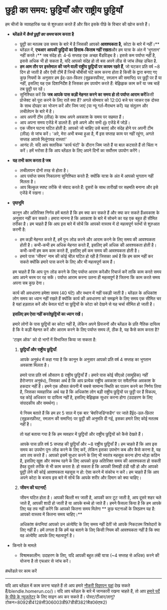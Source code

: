 # छुट्टी का समय: छुट्टियाँ और राष्ट्रीय छुट्टियाँ

हम चीजों के व्यावहारिक पक्ष से शुरुआत करते हैं और फिर इसके पीछे के विचार की खोज करते हैं।

- **ब्लेंडले में *कैसे छुट्टी का समय* काम करता है**
    - छुट्टी का मतलब उस समय के बारे में है जिसकी आपको **आवश्यकता है,** कोटा के बारे में नहीं।**
    - ब्लेंडल में, **एचआर आपकी छुट्टियों का हिसाब-किताब नहीं रखता**और हम यात्रा के अंत में 'भुगतान' नहीं करते।** जब संदेह हो: 4-6 सप्ताह एक अच्छा बैंडविड्थ है। इससे कम पर्याप्त नहीं है, इससे अधिक भी हो सकता है, यदि आपको संदेह हो तो बस अपने लीड से जांच लेंयह उचित है.
    - **हम आम तौर पर इस्तेमाल की जाने वाली राष्ट्रीय छुट्टियों पर कायम रहते हैं**, जो घटकर प्रति वर्ष ~8 दिन हो जाती है और ऐसी टीमें हैं जिन्हें चौबीसों घंटे काम करना होता है किसी के द्वारा बनाए गए कुछ नियमों के अनुसार हम ईद-उल-फितर (सुइकरफीस्ट, रमज़ान की समाप्ति) पर छुट्टी पर हैं या नहीं, इसलिए यह एक दिशानिर्देश है जिसका हम उपयोग करते हैं: बेझिझक काम करें या जब चाहें तब छुट्टी पर रहें।
    - सुनिश्चित करें कि **जब आपके पास कड़ी मेहनत करने का समय हो तो पर्याप्त आराम करें**किसी प्रोजेक्ट को पूरा करने के लिए रातें क्या हैं? अगले सोमवार को 12:00 बजे घर जाकर एक दोस्त के साथ दोपहर का भोजन करें और जिम जाएं (या न्यू गर्ल-मैराथन करें) यह संतुलन और लचीलेपन के बारे में है।
    - आप अपनी टीम (लीड) के साथ अपने अवकाश के समय पर सहमत हैं।
    - आप अपना समय एजेंडे में डालते हैं: इसे अपने और सभी @ एजेंडे में जोड़ें।
    - एक जीवन घटना घटित होती है: आपको जो चाहिए उसे बताएं और संदेह होने पर अपनी टीम (लीड) से जांच करें। 'अरे, मेरा अभी बच्चा हुआ है, मैं इस सप्ताह काम पर नहीं रहूंगा, अगले सप्ताह आपसे मिलूंगावह रास्ता!'
    - आनंद लें: यदि आप क्लासिक 'कार्य घंटों' के दौरान जिम जाते हैं या बाल कटवाते हैं तो चिंता न करें। हमें भरोसा है कि आप ब्लेंडल के लिए अपने दिनों का सर्वोत्तम उपयोग करेंगे।
- **यह तभी काम करता है जब**
    - लचीलापन दोनों तरह से होता है।
    - आप पर्याप्त समय निकालना सुनिश्चित करते हैं: क्योंकि यात्रा के अंत में आपको भुगतान नहीं मिलता है।
    - आप बिल्कुल स्पष्ट तरीके से संवाद करते हैं: दूसरों के साथ तारीखों पर सहमति बनाना और इसे एजेंडे में रखना।
- **पृष्ठभूमि**
    
    कानून और अतिरिक्त निर्णय हमें बताते हैं कि हम क्या कर सकते हैं और क्या कर सकते हैंअवकाश के अनुसार नहीं कर सकते। हमारा मानना ​​है कि अवकाश के बारे में सोचने का यह एक बहुत ही सीमित तरीका है। हम चाहते हैं कि आप इस बारे में सोचें कि आपको वास्तव में दो महत्वपूर्ण स्तंभों से शुरुआत करनी है:
    
    - हम कड़ी मेहनत करते हैं, हमें पुनः लोड करने और आराम करने के लिए समय की आवश्यकता होती है। कभी-कभी हम अधिक मेहनत करते हैं, इसलिए हमें अधिक की आवश्यकता होती है। कभी-कभी हम कम काम करते हैं, इसलिए हमें कम समय की आवश्यकता होती है।
    - हमारे पास 'जीवन' नाम की कोई चीज़ घटित हो रही है जिसका अर्थ है कि हम काम नहीं कर सकते क्योंकि हमारे पास करने के लिए और भी महत्वपूर्ण काम हैं।
    
    हम चाहते हैं कि आप पुनः लोड करने के लिए पर्याप्त आराम करेंऔर रिचार्ज करें ताकि काम करते समय आप अपने चरम पर रह सकें। पर्याप्त आराम करना उतना ही महत्वपूर्ण है जितना कि काम करते समय अपना सब कुछ देना।
    
    कार्य की अवधारणा हमेशा समय (40 घंटे) और स्थान में नहीं पकड़ी जाती है। ब्लेंडल के अधिकांश लोग समय का ध्यान नहीं रखते हैं क्योंकि कार्य की अवधारणा को समझने के लिए समय एक सीमित चर है यहां हड़ताल करें और केवल घंटों या छुट्टियों के कोटा को देखने से यह चर्चा सीमित हो जाती है।
    
    **इसलिए हम ऐसा नहीं करतेछुट्टियों का ध्यान रखें।**
    
    हमारे लोगों के पास छुट्टियों का कोटा नहीं है, लेकिन अपने प्रियजनों और ब्लेंडल के प्रति नैतिक दायित्व है कि वे कड़ी मेहनत करें और आराम करने के लिए पर्याप्त समय लें, ठीक है, यह कैसे काम करता है?
    
    'टाइम ऑफ' को दो भागों में विभाजित किया जा सकता है:
    
    1. **छुट्टियाँ और राष्ट्रीय छुट्टियाँ**:
        
        आपके अनुबंध में कहा गया है कि कानून के अनुसार आपको प्रति वर्ष 4 सप्ताह का भुगतान अवकाश मिलता है।
        
        हमारे पास प्रति वर्ष औसतन 8 राष्ट्रीय छुट्टियाँ हैं। हमारे पास कोई सीएओ (सामूहिक) नहीं हैरोजगार अनुबंध), जिसका अर्थ है कि आप प्रत्येक राष्ट्रीय अवकाश पर सवैतनिक अवकाश के हकदार नहीं हैं। हमने एक औसत कंपनी में सबसे सामान्य स्थिति का पालन करने का निर्णय लिया है, जिसका व्यवहारिक अर्थ यह है कि अधिकांश लोग बड़ी राष्ट्रीय छुट्टियों पर छुट्टी पर हैं विकल्प, यह कोई अधिकार या दायित्व नहीं है, इसलिए बेझिझक सुधार करना होगा (उदाहरण के लिए संपादकीय और समर्थन)।
        
        ये नियम बताते हैं कि हम हर 5 साल में एक बार 'बेवरिजडिंग्सडैग' पर जाते हैंईद-उल-फ़ितर (सुइकरफ़ीस्ट, रमज़ान की समाप्ति) पर छुट्टी की अनुमति दी गई, इसका हमारे लिए कोई मतलब नहीं है।
        
        तो यहां बताया गया है कि हम व्यवहार में छुट्टियों और राष्ट्रीय छुट्टियों को कैसे देखते हैं।
        
        आपके पास प्रति वर्ष 5 सप्ताह की छुट्टियाँ और ~8 राष्ट्रीय छुट्टियाँ हैं। हम चाहते हैं कि आप इस समय का उपयोग पुनः लोड करने के लिए करें, लेकिन इसका उपभोग कब और कैसे करना है, यह आप तय करते हैं। आपको इसमें सुधार करने के लिए भी स्वतंत्र महसूस करना होगा थोड़ा कठिन है, इसलिए खुश और स्वस्थ रहने के लिए आपको कुछ अतिरिक्त समय की आवश्यकता हो सकती हैवह दूसरे तरीके से भी काम करता है: हो सकता है कि आपकी तिमाही ठंडी रही हो और आपको छुट्टी लेने की कोई आवश्यकता महसूस न हो: ऐसा करने में संकोच न करें। हम चाहते हैं कि आप अपने कोटा के बजाय इस बारे में सोचें कि आपके शरीर और दिमाग को क्या चाहिए।
        
    2. **जीवन की घटनाएँ:**
        
        जीवन घटित होता है। आपकी बिल्ली मर जाती है, आपकी कार टूट जाती है, आप दूसरे शहर चले जाते हैं, आपकी शादी हो जाती है या आपके बच्चे हो जाते हैं। हमने फैसला किया है कि हम आपके लिए यह तय नहीं करेंगे कि आपको कितना समय मिलेगा ** कुछ घटनाओं के लिएप्रश्न यह है: आपको वास्तव में कितना समय चाहिए।**
        
        अधिकांश कंपनियां आपको उन अंत्येष्टि के लिए समय नहीं देतीं जो आपके निकटतम रिश्तेदारों के लिए नहीं हैं। हमें लगता है कि हमें यह बताने के लिए किसी नियम की आवश्यकता नहीं है कि क्या वह अंत्येष्टि आपके लिए महत्वपूर्ण है।
        
    
- किनारे के मामले
    - विश्रामकालीन: उदाहरण के लिए, यदि आपकी बहुत लंबी यात्रा (~4 सप्ताह से अधिक) करने की योजना है तो एचआर से जांच करें।

#ब्लेंडले पर काम करें

---

यदि आप ब्लेंडल में काम करना चाहते हैं तो आप हमारे [नौकरी विज्ञापन यहां](https:/) देख सकते हैं/blendle.homerun.co/)। यदि आप ब्लेंडल के बारे में जानकारी रखना चाहते हैं, तो आप [हमारे पर्दे के पीछे के न्यूज़लेटर](https://blendle.homerun.co/yes-keep-me-) के लिए साइन अप कर सकते हैं। पोस्ट/टीआर/लागू? टोकन=8092डी4128सी306003डी97डीडी3821बैड06एफ2)